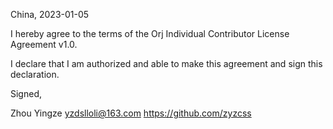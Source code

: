China, 2023-01-05

I hereby agree to the terms of the Orj Individual Contributor License
Agreement v1.0.

I declare that I am authorized and able to make this agreement and sign this
declaration.

Signed,

Zhou Yingze yzdslloli@163.com https://github.com/zyzcss
